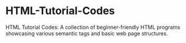 # HTML-Tutorial-Codes
HTML Tutorial Codes: A collection of beginner-friendly HTML programs showcasing various semantic tags and basic web page structures.
